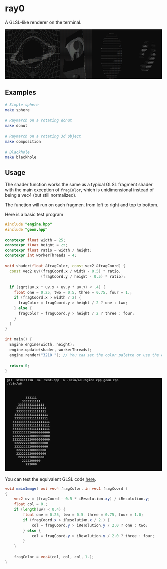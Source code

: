 # ray0

A GLSL-like renderer on the terminal.

![screenshot](screenshots/cover.png)

## Examples

```bash
# Simple sphere
make sphere

# Raymarch on a rotating donut
make donut

# Raymarch on a rotating 3d object
make composition

# Blackhole
make blackhole
```

## Usage

The shader function works the same as a typical GLSL fragment shader with the
main exception of `fragColor`, which is unidimensional instead of being a vec4
(but still normalized).

The function will run on each fragment from left to right and top to bottom.

Here is a basic test program

```cpp
#include "engine.hpp"
#include "geom.hpp"

constexpr float width = 25;
constexpr float height = 25;
constexpr float ratio = width / height;
constexpr int workerThreads = 4;

void shader(float &fragColor, const vec2 &fragCoord) {
  const vec2 uv((fragCoord.x / width - 0.5) * ratio,
                (fragCoord.y / height - 0.5) * ratio);

  if (sqrt(uv.x * uv.x + uv.y * uv.y) < .4) {
    float one = 0.25, two = 0.5, three = 0.75, four = 1.;
    if (fragCoord.x > width / 2) {
      fragColor = fragCoord.y > height / 2 ? one : two;
    } else {
      fragColor = fragCoord.y > height / 2 ? three : four;
    }
  }
}

int main() {
  Engine engine(width, height);
  engine.update(shader, workerThreads);
  engine.render("3210 "); // You can set the color palette or use the default (none)

  return 0;
}
```

![alt text](screenshots/divided-circle.png)

You can test the equivalent GLSL code
[here](https://www.shadertoy.com/view/lc3BWl).

```glsl
void mainImage( out vec4 fragColor, in vec2 fragCoord )
{
    vec2 uv = (fragCoord - 0.5 * iResolution.xy) / iResolution.y;
    float col = 0.;
    if (length(uv) < 0.4) {
        float one = 0.25, two = 0.5, three = 0.75, four = 1.0;
        if (fragCoord.x > iResolution.x / 2.) {
            col = fragCoord.y > iResolution.y / 2.0 ? one : two;
        } else {
            col = fragCoord.y > iResolution.y / 2.0 ? three : four;
        }
    }

    fragColor = vec4(col, col, col, 1.);
}
```
